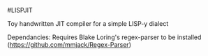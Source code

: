 #LISPJIT

Toy handwritten JIT compiler for a simple LISP-y dialect

Dependancies:
Requires Blake Loring's regex-parser to be installed (https://github.com/mmjack/Regex-Parser)